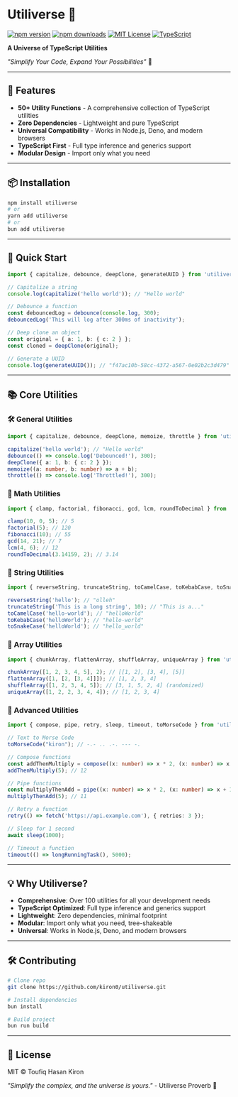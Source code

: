 # Utiliverse 🌌

[![npm version](https://img.shields.io/npm/v/utiliverse.svg?style=flat-square)](https://www.npmjs.com/package/utiliverse)
[![npm downloads](https://img.shields.io/npm/dm/utiliverse.svg?style=flat-square)](https://www.npmjs.com/package/utiliverse)
[![MIT License](https://img.shields.io/badge/license-MIT-blue.svg?style=flat-square)](LICENSE)
[![TypeScript](https://img.shields.io/badge/%3C%2F%3E-TypeScript-%230074c1.svg?style=flat-square)](https://www.typescriptlang.org/)

**A Universe of TypeScript Utilities**

*"Simplify Your Code, Expand Your Possibilities"* 🚀

---

## 🌟 Features

- **50+ Utility Functions** - A comprehensive collection of TypeScript utilities
- **Zero Dependencies** - Lightweight and pure TypeScript
- **Universal Compatibility** - Works in Node.js, Deno, and modern browsers
- **TypeScript First** - Full type inference and generics support
- **Modular Design** - Import only what you need

---

## 📦 Installation

```bash
npm install utiliverse
# or
yarn add utiliverse
# or
bun add utiliverse
```

---

## 🚀 Quick Start

```typescript
import { capitalize, debounce, deepClone, generateUUID } from 'utiliverse';

// Capitalize a string
console.log(capitalize('hello world')); // "Hello world"

// Debounce a function
const debouncedLog = debounce(console.log, 300);
debouncedLog('This will log after 300ms of inactivity');

// Deep clone an object
const original = { a: 1, b: { c: 2 } };
const cloned = deepClone(original);

// Generate a UUID
console.log(generateUUID()); // "f47ac10b-58cc-4372-a567-0e02b2c3d479"
```

---

## 📚 Core Utilities

### 🛠️ General Utilities
```typescript
import { capitalize, debounce, deepClone, memoize, throttle } from 'utiliverse';

capitalize('hello world'); // "Hello world"
debounce(() => console.log('Debounced!'), 300);
deepClone({ a: 1, b: { c: 2 } });
memoize((a: number, b: number) => a + b);
throttle(() => console.log('Throttled!'), 300);
```

### 🔢 Math Utilities
```typescript
import { clamp, factorial, fibonacci, gcd, lcm, roundToDecimal } from 'utiliverse';

clamp(10, 0, 5); // 5
factorial(5); // 120
fibonacci(10); // 55
gcd(14, 21); // 7
lcm(4, 6); // 12
roundToDecimal(3.14159, 2); // 3.14
```

### 📜 String Utilities
```typescript
import { reverseString, truncateString, toCamelCase, toKebabCase, toSnakeCase } from 'utiliverse';

reverseString('hello'); // "olleh"
truncateString('This is a long string', 10); // "This is a..."
toCamelCase('hello-world'); // "helloWorld"
toKebabCase('helloWorld'); // "hello-world"
toSnakeCase('helloWorld'); // "hello_world"
```

### 🧩 Array Utilities
```typescript
import { chunkArray, flattenArray, shuffleArray, uniqueArray } from 'utiliverse';

chunkArray([1, 2, 3, 4, 5], 2); // [[1, 2], [3, 4], [5]]
flattenArray([1, [2, [3, 4]]]); // [1, 2, 3, 4]
shuffleArray([1, 2, 3, 4, 5]); // [3, 1, 5, 2, 4] (randomized)
uniqueArray([1, 2, 2, 3, 4, 4]); // [1, 2, 3, 4]
```

### 🧠 Advanced Utilities
```typescript
import { compose, pipe, retry, sleep, timeout, toMorseCode } from 'utiliverse';

// Text to Morse Code
toMorseCode("kiron"); // -.- .. .-. --- -.

// Compose functions
const addThenMultiply = compose((x: number) => x * 2, (x: number) => x + 1);
addThenMultiply(5); // 12

// Pipe functions
const multiplyThenAdd = pipe((x: number) => x * 2, (x: number) => x + 1);
multiplyThenAdd(5); // 11

// Retry a function
retry(() => fetch('https://api.example.com'), { retries: 3 });

// Sleep for 1 second
await sleep(1000);

// Timeout a function
timeout(() => longRunningTask(), 5000);
```

---

## 💡 Why Utiliverse?

- **Comprehensive**: Over 100 utilities for all your development needs
- **TypeScript Optimized**: Full type inference and generics support
- **Lightweight**: Zero dependencies, minimal footprint
- **Modular**: Import only what you need, tree-shakeable
- **Universal**: Works in Node.js, Deno, and modern browsers

---

## 🛠️ Contributing

```bash
# Clone repo
git clone https://github.com/kiron0/utiliverse.git

# Install dependencies
bun install

# Build project
bun run build
```

---

## 📜 License

MIT © Toufiq Hasan Kiron

*"Simplify the complex, and the universe is yours."* - Utiliverse Proverb 🌌
